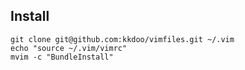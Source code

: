 ## Install

    git clone git@github.com:kkdoo/vimfiles.git ~/.vim
    echo "source ~/.vim/vimrc"
    mvim -c "BundleInstall"

